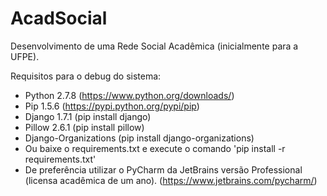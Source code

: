 AcadSocial
==========

Desenvolvimento de uma Rede Social Acadêmica (inicialmente para a UFPE).

Requisitos para o debug do sistema:
- Python 2.7.8 (https://www.python.org/downloads/)
- Pip 1.5.6 (https://pypi.python.org/pypi/pip)
- Django 1.7.1 (pip install django)
- Pillow 2.6.1 (pip install pillow)
- Django-Organizations (pip install django-organizations)
- Ou baixe o requirements.txt e execute o comando 'pip install -r requirements.txt'
- De preferência utilizar o PyCharm da JetBrains versão Professional (licensa acadêmica de um ano). (https://www.jetbrains.com/pycharm/)
